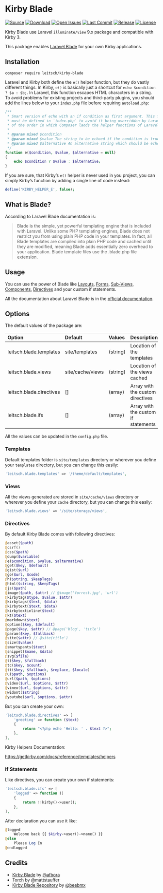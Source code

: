 # Kirby Blade

[![Source](https://img.shields.io/badge/source-lukasleitsch/kirby--blade-blue?style=flat-square)](https://github.com/lukasleitsch/kirby-blade)
[![Download](https://img.shields.io/packagist/dt/leitsch/kirby-blade?style=flat-square)](https://github.com/lukasleitsch/kirby-blade)
[![Open Issues](https://img.shields.io/github/issues-raw/lukasleitsch/kirby-blade?style=flat-square)](https://github.com/lukasleitsch/kirby-blade)
[![Last Commit](https://img.shields.io/github/last-commit/lukasleitsch/kirby-blade?style=flat-square)](https://github.com/lukasleitsch/kirby-blade)
[![Release](https://img.shields.io/github/v/release/lukasleitsch/kirby-blade?style=flat-square)](https://github.com/lukasleitsch/kirby-blade)
[![License](https://img.shields.io/github/license/lukasleitsch/kirby-blade?style=flat-square)](https://github.com/lukasleitsch/kirby-blade)

Kirby Blade use Laravel `illuminate/view` 9.x package and compatible with Kirby 3.

This package enables [Laravel Blade](https://laravel.com/docs/9.x/blade) for your own Kirby applications.

## Installation

```ssh
composer require leitsch/kirby-blade
```

Laravel and Kirby both define the `e()` helper function, but they do vastly different things. In Kirby, `e()` is basically just a shortcut for `echo $condition ? $a : $b;`. In Laravel, this function escapes HTML characters in a string. To avoid problems for existing projects and third-party plugins, you should add the lines below to your `index.php` file before requiring `autoload.php`:

```php
/**
 * Smart version of echo with an if condition as first argument. This function
 * must be defined in `index.php` to avoid it being overridden by Laravel, because
 * of the order in which Composer laods the helper functions of Laravel and Kirby.
 *
 * @param mixed $condition
 * @param mixed $value The string to be echoed if the condition is true
 * @param mixed $alternative An alternative string which should be echoed when the condition is false
 */
function e($condition, $value, $alternative = null)
{
    echo $condition ? $value : $alternative;
}
```

If you are sure, that Kirby’s `e()` helper is never used in you project, you can simply Kirby’s function by adding a single line of code instead:

```php
define('KIRBY_HELPER_E', false);
```

## What is Blade?

According to Laravel Blade documentation is:

> Blade is the simple, yet powerful templating engine that is included with Laravel. Unlike some PHP templating engines, Blade does not restrict you from using plain PHP code in your templates. In fact, all Blade templates are compiled into plain PHP code and cached until they are modified, meaning Blade adds essentially zero overhead to your application. Blade template files use the .blade.php file extension.

## Usage

You can use the power of Blade like [Layouts](https://laravel.com/docs/9.x/blade#building-layouts), [Forms](https://laravel.com/docs/9.x/blade#forms), [Sub-Views](https://laravel.com/docs/9.x/blade#including-subviews), [Components](https://laravel.com/docs/9.x/blade#components), [Directives](https://laravel.com/docs/9.x/blade#blade-directives) and your custom if statements.

All the documentation about Laravel Blade is in the [official documentation](https://laravel.com/docs/9.x/blade).

## Options

The default values of the package are:

| Option                       | Default | Values | Description |
|:-----------------------------|:---|:---|:---|
| leitsch.blade.templates      | site/templates | (string) | Location of the templates |
| leitsch.blade.views          | site/cache/views | (string) | Location of the views cached |
| leitsch.blade.directives     | [] | (array) | Array with the custom directives |
| leitsch.blade.ifs            | [] | (array) | Array with the custom if statements |

All the values can be updated in the `config.php` file.

### Templates

Default templates folder is `site/templates` directory or wherever you define your `templates` directory, but you can change this easily:

```php
'leitsch.blade.templates' => '/theme/default/templates',
```

### Views

All the views generated are stored in `site/cache/views` directory or wherever you define your `cache` directory, but you can change this easily:

```php
'leitsch.blade.views' => '/site/storage/views',
```

### Directives

By default Kirby Blade comes with following directives:

```php
@asset($path)
@csrf()
@css($path)
@dump($variable)
@e($condition, $value, $alternative)
@get($key, $default)
@gist($url)
@go($url, $code)
@h($string, $keepTags)
@html($string, $keepTags)
@js($path)
@image($path, $attr) // @image('forrest.jpg', 'url')
@kirbytag($type, $value, $attr)
@kirbytags($text, $data)
@kirbytext($text, $data)
@kirbytextinline($text)
@kt($text)
@markdown($text)
@option($key, $default)
@page($key, $attr) // @page('blog', 'title')
@param($key, $fallback)
@site($attr) // @site(title')
@size($value)
@smartypants($text)
@snippet($name, $data)
@svg($file)
@t($key, $fallback)
@tc($key, $count)
@tt($key, $fallback, $replace, $locale)
@u($path, $options)
@url($path, $options)
@video($url, $options, $attr)
@vimeo($url, $options, $attr)
@widont($string)
@youtube($url, $options, $attr)
```

But you can create your own:

```php
'leitsch.blade.directives' => [
    'greeting' => function ($text)
    {
        return "<?php echo 'Hello: ' . $text ?>";
    },
],
```

Kirby Helpers Documentation:

https://getkirby.com/docs/reference/templates/helpers

### If Statements

Like directives, you can create your own if statements:

```php
'leitsch.blade.ifs' => [
    'logged' => function ()
    {
        return !!kirby()->user();
    },
],
```

After declaration you can use it like:

```php
@logged
    Welcome back {{ $kirby->user()->name() }}
@else
    Please Log In
@endlogged
```

## Credits
- [Kirby Blade](https://github.com/afbora/kirby-blade) by [@afbora](https://github.com/afbora)
- [Torch](https://github.com/mattstauffer/Torch) by [@mattstauffer](https://github.com/mattstauffer)
- [Kirby Blade Repository](https://github.com/beebmx/kirby-blade) by [@beebmx](https://github.com/beebmx)
